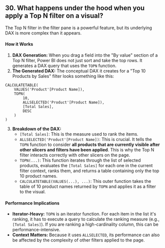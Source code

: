 ## 30. What happens under the hood when you apply a **Top N filter** on a visual?

The Top N filter in the filter pane is a powerful feature, but its underlying DAX is more complex than it appears.

#### How it Works
1.  **DAX Generation:** When you drag a field into the "By value" section of a Top N filter, Power BI does not just sort and take the top rows. It generates a DAX query that uses the `TOPN` function.
2.  **The Generated DAX:** The conceptual DAX it creates for a "Top 10 Products by Sales" filter looks something like this:
   ```dax
   CALCULATETABLE(
       VALUES('Product'[Product Name]),
       TOPN(
           10,
           ALLSELECTED('Product'[Product Name]),
           [Total Sales],
           DESC
       )
   )
   ```
3.  **Breakdown of the DAX:**
    *   `[Total Sales]`: This is the measure used to rank the items.
    *   `ALLSELECTED('Product'[Product Name])`: This is crucial. It tells the `TOPN` function to consider **all products that are currently visible after other slicers and filters have been applied**. This is why the Top N filter interacts correctly with other slicers on the page.
    *   `TOPN(...)`: This function iterates through the list of selected products, evaluates the `[Total Sales]` for each one in the current filter context, ranks them, and returns a table containing only the top 10 product names.
    *   `CALCULATETABLE(VALUES(...), ...)`: This outer function takes the table of 10 product names returned by `TOPN` and applies it as a filter to the visual.

#### Performance Implications
*   **Iterator-Heavy:** `TOPN` is an iterator function. For each item in the list it's ranking, it has to execute a query to calculate the ranking measure (e.g., `[Total Sales]`). If you are ranking a high-cardinality column, this can be performance-intensive.
*   **Context Matters:** Because it uses `ALLSELECTED`, its performance can also be affected by the complexity of other filters applied to the page.
